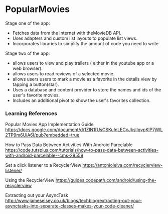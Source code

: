 # PopularMovies 

Stage one of the app:
<ul>
<li>Fetches data from the Internet with theMovieDB API.
<li>Uses adapters and custom list layouts to populate list views.
<li>Incorporates libraries to simplify the amount of code you need to write
  </ul>
  
Stage two of the app:
<ul>
<li>allows users to view and play trailers ( either in the youtube app or a web browser).
<li>allows users to read reviews of a selected movie.
<li>allows users users to mark a movie as a favorite in the details view by tapping a button(star).
<li>Uses a database and content provider to store the names and ids of the user's favorite movies.
<li>Includes an additional pivot to show the user's favorites collection.
  </ul>

<h3>Learning References</h3>

Popular Movies App Implementation Guide
https://docs.google.com/document/d/1ZlN1fUsCSKuInLECcJkslIqvpKlP7jWL2TP9m6UiA6I/pub?embedded=true

How to Pass Data Between Activities With Android Parcelable
https://code.tutsplus.com/tutorials/how-to-pass-data-between-activities-with-android-parcelable--cms-29559

Set a click listener to a RecyclerView
https://antonioleiva.com/recyclerview-listener/

Using the RecyclerView
https://guides.codepath.com/android/using-the-recyclerview 

Extracting out your AsyncTask http://www.jameselsey.co.uk/blogs/techblog/extracting-out-your-asynctasks-into-separate-classes-makes-your-code-cleaner/
